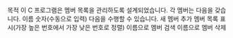 목적 이 C 프로그램은 멤버 목록을 관리하도록 설계되었습니다. 각 멤버는 다음을 갖습니다. 이름 숫자(수동으로 입력) 다음을 수행할 수 있습니다. 새 멤버 추가 멤버 목록 표시(가장 높은 번호에서 가장 낮은 번호로 정렬) 이름으로 멤버 검색 이름으로 멤버 삭제
